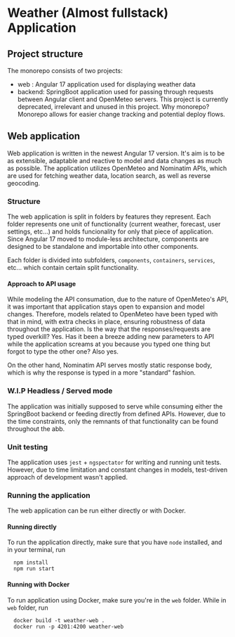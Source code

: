 # Weather (Almost fullstack) Application

## Project structure
The monorepo consists of two projects:
  - web : Angular 17 application used for displaying weather data
  - backend: SpringBoot application used for passing through requests between Angular client and OpenMeteo servers. This project is currently deprecated, irrelevant and unused in this project.
Why monorepo? Monorepo allows for easier change tracking and potential deploy flows.

## Web application
Web application is written in the newest Angular 17 version. It's aim is to be as extensible, adaptable and reactive to model and data changes as much as possible.
The application utilizes OpenMeteo and Nominatim APIs, which are used for fetching weather data, location search, as well as reverse geocoding.

### Structure
The web application is split in folders by features they represent. Each folder represents one unit of functionality (current weather, forecast, user settings, etc...) and holds funcionality for only that piece of application.
Since Angular 17 moved to module-less architecture, components are designed to be standalone and importable into other components.

Each folder is divided into subfolders, `components`, `containers`, `services`, etc... which contain certain split functionality.

#### Approach to API usage
While modeling the API consumation, due to the nature of OpenMeteo's API, it was important that application stays open to expansion and model changes. Therefore, models related to OpenMeteo have been typed with that in mind, 
with extra checks in place, ensuring robustness of data throughout the application. Is the way that the responses/requests are typed overkill? Yes. Has it been a breeze adding new parameters to API while the application screams
at you because you typed one thing but forgot to type the other one? Also yes.

On the other hand, Nominatim API serves mostly static response body, which is why the response is typed in a more "standard" fashion.

### W.I.P Headless / Served mode
The application was initially supposed to serve while consuming either the SpringBoot backend or feeding directly from defined APIs. However, due to the time constraints, only the remnants of that functionality can be 
found throughout the abb.

### Unit testing
The application uses `jest` + `ngspectator` for writing and running unit tests. However, due to time limitation and constant changes in models, test-driven approach of development wasn't applied.

### Running the application
The web application can be run either directly or with Docker.
#### Running directly
To run the application directly, make sure that you have `node` installed, and in your terminal, run
```
  npm install
  npm run start
```
#### Running with Docker
To run application using Docker, make sure you're in the `web` folder.
While in `web` folder, run 
```
  docker build -t weather-web .
  docker run -p 4201:4200 weather-web
```
